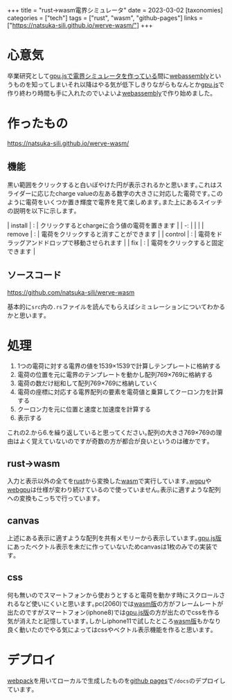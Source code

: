 +++
title = "rust→wasm電界シミュレータ"
date = 2023-03-02
[taxonomies]
categories = ["tech"]
tags = ["rust", "wasm", "github-pages"]
links = ["https://natsuka-sili.github.io/werve-wasm/"]
+++

# 心意気
卒業研究として[gpu.jsで電界シミュレータを作っている](../post/t2-werve-gpujs)間に[webassembly](https://webassembly.org)というものを知ってしまいそれ以降はやる気が低下しきりながらもなんとか[gpu.js](https://gpu.rocks/#/)で作り終わり時間も手に入れたのでいよいよ[webassembly](https://webassembly.org)で作り始めました｡

# 作ったもの
<https://natsuka-sili.github.io/werve-wasm/>
## 機能
黒い範囲をクリックすると白いぼやけた円が表示されるかと思います｡これはスライダーに応じたcharge valueの左ある数字の大きさに対応した電荷です｡このように電荷をいくつか置き輝度で電界を見て楽しめます｡また上にあるスイッチの説明を以下に示します｡

| install | : | クリックするとchargeに合う値の電荷を置きます |
| -: | | |
| remove | : | 電荷をクリックすると消すことができます |
| control | : | 電荷をドラッグアンドドロップで移動させられます |
| fix | : | 電荷をクリックすると固定できます |

## ソースコード
<https://github.com/natsuka-sili/werve-wasm>

基本的に`src`内の`.rs`ファイルを読んでもらえばシミュレーションについてわかるかと思います｡

# 処理
1. 1つの電荷に対する電界の値を1539×1539で計算しテンプレートに格納する
1. 電荷の位置を元に電界のテンプレートを動かし配列769×769に格納する
1. 電荷の数だけ総和して配列769×769に格納していく
1. 電荷の座標に対応する電界配列の要素を電荷値と乗算してクーロン力を計算する
1. クーロン力を元に位置と速度と加速度を計算する
1. 表示する

これの2.から6.を繰り返していると思ってください｡配列の大きさ769×769の理由はよく覚えていないのですが奇数の方が都合が良いというのは確かです｡

## rust→wasm
入力と表示以外の全てを[rust](https://www.rust-lang.org/ja)から変換した[wasm](https://webassembly.org)で実行しています｡[wgpu](https://wgpu.rs)や[webgpu](https://www.w3.org/TR/webgpu/)は仕様が変わり続けているので使っていません｡表示に適すような配列への変換もこっちで行っています｡

## canvas
上述にある表示に適すような配列を共有メモリーから表示しています｡[gpu.js版](https://github.com/natsuka-sili/werve-gpujs)にあったベクトル表示を未だに作っていないためcanvasは1枚のみでの実装です｡

## css
何も無いのでスマートフォンから使おうとすると電荷を動かす時にスクロールされるなど使いにくいと思います｡pc(2060)では[wasm版](https://github.com/natsuka-sili/werve-wasm)の方がフレームレートが出たのですがスマートフォン(iphone8)では[gpu.js版](https://github.com/natsuka-sili/werve-gpujs)の方が出たのでcssを作る気が消えたと記憶しています｡しかしiphone11で試したところ[wasm版](https://github.com/natsuka-sili/werve-wasm)もかなり良く動いたのでやる気によってはcssやベクトル表示機能を作ると思います｡

# デプロイ
[webpack](https://webpack.js.org/)を用いてローカルで生成したものを[github pages](https://docs.github.com/ja/pages/getting-started-with-github-pages/about-github-pages)で`/docs`のデプロイしています｡